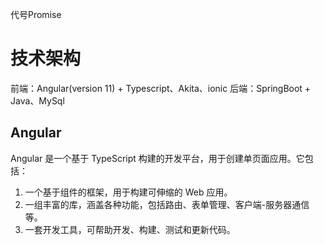 代号Promise

# 技术架构

前端：Angular(version 11) + Typescript、Akita、ionic
后端：SpringBoot + Java、MySql

## Angular

Angular 是一个基于 TypeScript 构建的开发平台，用于创建单页面应用。它包括：
1. 一个基于组件的框架，用于构建可伸缩的 Web 应用。
2. 一组丰富的库，涵盖各种功能，包括路由、表单管理、客户端-服务器通信等。
3. 一套开发工具，可帮助开发、构建、测试和更新代码。



